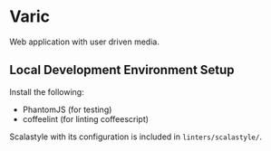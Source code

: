 Varic
=====

Web application with user driven media.


Local Development Environment Setup
-----------------------------------

Install the following:
  * PhantomJS (for testing)
  * coffeelint (for linting coffeescript)

Scalastyle with its configuration is included in `linters/scalastyle/`.
